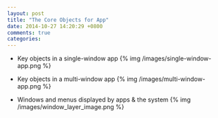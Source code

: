 ```yaml
---
layout: post
title: "The Core Objects for App"
date: 2014-10-27 14:20:29 +0800
comments: true
categories: 
---
```


* Key objects in a single-window app
{% img /images/single-window-app.png %}

* Key objects in a multi-window app
{% img /images/multi-window-app.png %}

* Windows and menus displayed by apps & the system
{% img /images/window_layer_image.png %}


